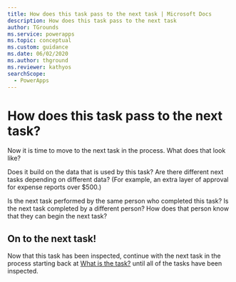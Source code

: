```yaml
---
title: How does this task pass to the next task | Microsoft Docs
description: How does this task pass to the next task
author: TGrounds
ms.service: powerapps
ms.topic: conceptual
ms.custom: guidance
ms.date: 06/02/2020
ms.author: thground
ms.reviewer: kathyos
searchScope:  
  - PowerApps
---
```


# How does this task pass to the next task?

Now it is time to move to the next task in the process. What does that look
like?

Does it build on the data that is used by this task? Are there different next
tasks depending on different data? (For example, an extra layer of approval for
expense reports over \$500.)

Is the next task performed by the same person who completed this task? Is the
next task completed by a different person? How does that person know that they
can begin the next task?

## On to the next task!

Now that this task has been inspected, continue with the next task in the
process starting back at [What is the task?](what-is-task.md) until all of the tasks have been
inspected.
